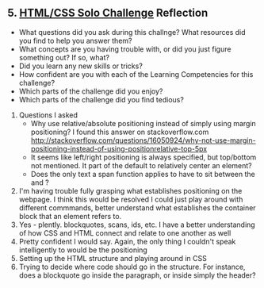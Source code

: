 ## 5. [HTML/CSS Solo Challenge](5_HTML_CSS_solo_challenge/readme.md) Reflection

* What questions did you ask during this challnge? What resources did you find to help you answer them?  
* What concepts are you having trouble with, or did you just figure something out? If so, what?  
* Did you learn any new skills or tricks?
* How confident are you with each of the Learning Competencies for this challenge? 
* Which parts of the challenge did you enjoy?
* Which parts of the challenge did you find tedious?

1. Questions I asked
	- Why use relative/absolute positioning instead of simply using margin positioning? I found this answer on stackoverflow.com 
	http://stackoverflow.com/questions/16050924/why-not-use-margin-positioning-instead-of-using-positionrelative-top-5px
	- It seems like left/right positioning is always specified, but top/bottom not mentioned. It part of the default to relatively center an element?
	- Does the only text a span function applies to have to sit between the <span> and </span>?
2. I'm having trouble fully grasping what establishes positioning on the webpage. I think this would be resolved I could just play around with different commmands, better understand what establishes the container block that an element refers to. 
3. Yes - plently. blockquotes, scans, ids, etc. I have a better understanding of how CSS and HTML connect and relate to one another as well
4. Pretty confident I would say. Again, the only thing I couldn't speak intelligently to would be the positioning 
5. Setting up the HTML structure and playing around in CSS
6. Trying to decide where code should go in the structure. For instance, does a blockquote go inside the paragraph, or inside simply the header?